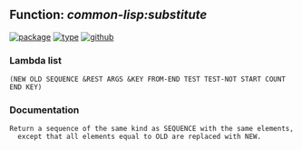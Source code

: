 ## Function: ***common-lisp:substitute***
[![package](https://img.shields.io/badge/Package-COMMON--LISP-5f9ea0.svg?style=social&colorA=999999)](../) [![type](https://img.shields.io/badge/Type-Function-5f9ea0.svg?style=social&colorA=999999)](../#function) [![github](https://img.shields.io/badge/GitHub-View_the_source-5f9ea0.svg?style=social&colorA=999999&logo=github)](https://github.com/sbcl/sbcl/blob/master/src/code/seq.lisp/) 
### Lambda list
```
(NEW OLD SEQUENCE &REST ARGS &KEY FROM-END TEST TEST-NOT START COUNT END KEY)
```
### Documentation
```
Return a sequence of the same kind as SEQUENCE with the same elements,
  except that all elements equal to OLD are replaced with NEW.
```
